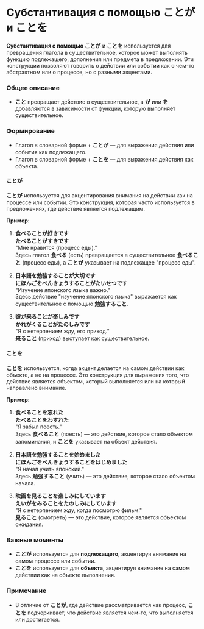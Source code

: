 # Субстантивация с помощью ことが и ことを

**Субстантивация с помощью ことが** и **ことを** используется для превращения глагола в существительное, которое может выполнять функцию подлежащего, дополнения или предмета в предложении. Эти конструкции позволяют говорить о действии или событии как о чем-то абстрактном или о процессе, но с разными акцентами.

### Общее описание

- **こと** превращает действие в существительное, а **が** или **を** добавляются в зависимости от функции, которую выполняет существительное.

### Формирование

- Глагол в словарной форме + **ことが** — для выражения действия или события как подлежащего.
- Глагол в словарной форме + **ことを** — для выражения действия как объекта.

#### ことが

**ことが** используется для акцентирования внимания на действии как на процессе или событии. Это конструкция, которая часто используется в предложениях, где действие является подлежащим.

**Пример:**

1. **食べることが好きです**  
   **たべることがすきです**  
   "Мне нравится (процесс еды)."  
   Здесь глагол **食べる** (есть) превращается в существительное **食べること** (процесс еды), а **ことが** указывает на подлежащее "процесс еды".

2. **日本語を勉強することが大切です**  
   **にほんごをべんきょうすることがたいせつです**  
   "Изучение японского языка важно."  
   Здесь действие "изучение японского языка" выражается как существительное с помощью **勉強すること**.

3. **彼が来ることが楽しみです**  
   **かれがくることがたのしみです**  
   "Я с нетерпением жду, его приход."  
   **来ること** (приход) выступает как существительное.

#### ことを

**ことを** используется, когда акцент делается на самом действии как объекте, а не на процессе. Это конструкция для выражения того, что действие является объектом, который выполняется или на который направлено внимание.

**Пример:**

1. **食べることを忘れた**  
   **たべることをわすれた**  
   "Я забыл поесть."  
   Здесь **食べること** (поесть) — это действие, которое стало объектом запоминания, и **ことを** указывает на объект действия.

2. **日本語を勉強することを始めました**  
   **にほんごをべんきょうすることをはじめました**  
   "Я начал учить японский."  
   Здесь **勉強すること** (учить) — это действие, которое стало объектом начала.

3. **映画を見ることを楽しみにしています**  
   **えいがをみることをたのしみにしています**  
   "Я с нетерпением жду, когда посмотрю фильм."  
   **見ること** (смотреть) — это действие, которое является объектом ожидания.

### Важные моменты
- **ことが** используется для **подлежащего**, акцентируя внимание на самом процессе или событии.
- **ことを** используется для **объекта**, акцентируя внимание на самом действии как на объекте выполнения.

### Примечание
- В отличие от **ことが**, где действие рассматривается как процесс, **ことを** подчеркивает, что действие является чем-то, что выполняется или достигается.